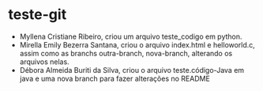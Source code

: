 # teste-git

- Myllena Cristiane Ribeiro, criou um arquivo teste_codigo em python.
- Mirella Emily Bezerra Santana, criou o arquivo index.html e helloworld.c, assim como as branchs outra-branch, nova-branch, alterando os arquivos nelas.
- Débora Almeida Buriti da Silva, criou o arquivo teste.código-Java em java e uma nova branch para fazer alterações no README
